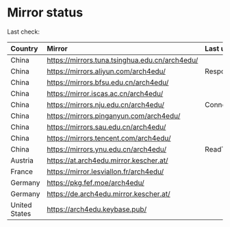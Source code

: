 <script src="./time.js"></script>
# Mirror status
Last check: <script type="text/javascript">localize(1666437769.05611);</script>

|Country|Mirror|Last update|
|:------|:-----|:----------|
|China|https://mirrors.tuna.tsinghua.edu.cn/arch4edu/|<script type="text/javascript">localize(1666378247);</script>|
|China|https://mirrors.aliyun.com/arch4edu/|Response 404|
|China|https://mirrors.bfsu.edu.cn/arch4edu/|<script type="text/javascript">localize(1666421605);</script>|
|China|https://mirror.iscas.ac.cn/arch4edu/|<script type="text/javascript">localize(1666421605);</script>|
|China|https://mirrors.nju.edu.cn/arch4edu/|ConnectTimeout|
|China|https://mirrors.pinganyun.com/arch4edu/|<script type="text/javascript">localize(1666378247);</script>|
|China|https://mirrors.sau.edu.cn/arch4edu/|<script type="text/javascript">localize(1650446957);</script>|
|China|https://mirrors.tencent.com/arch4edu/|<script type="text/javascript">localize(1666378247);</script>|
|China|https://mirrors.ynu.edu.cn/arch4edu/|ReadTimeout|
|Austria|https://at.arch4edu.mirror.kescher.at/|<script type="text/javascript">localize(1666421605);</script>|
|France|https://mirror.lesviallon.fr/arch4edu/|<script type="text/javascript">localize(1666421605);</script>|
|Germany|https://pkg.fef.moe/arch4edu/|<script type="text/javascript">localize(1666421605);</script>|
|Germany|https://de.arch4edu.mirror.kescher.at/|<script type="text/javascript">localize(1666421605);</script>|
|United States|https://arch4edu.keybase.pub/|<script type="text/javascript">localize(1666378247);</script>|

<script src="./tablefilter/tablefilter.js"></script>
<script src="./table.js"></script>